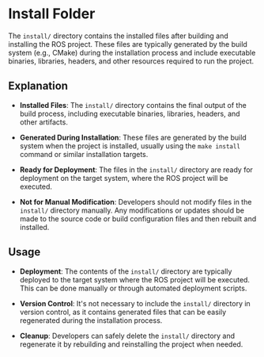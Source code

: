 # Install Folder

The `install/` directory contains the installed files after building and installing the ROS project. These files are typically generated by the build system (e.g., CMake) during the installation process and include executable binaries, libraries, headers, and other resources required to run the project.

## Explanation

- **Installed Files**: The `install/` directory contains the final output of the build process, including executable binaries, libraries, headers, and other artifacts.
  
- **Generated During Installation**: These files are generated by the build system when the project is installed, usually using the `make install` command or similar installation targets.

- **Ready for Deployment**: The files in the `install/` directory are ready for deployment on the target system, where the ROS project will be executed.

- **Not for Manual Modification**: Developers should not modify files in the `install/` directory manually. Any modifications or updates should be made to the source code or build configuration files and then rebuilt and installed.

## Usage

- **Deployment**: The contents of the `install/` directory are typically deployed to the target system where the ROS project will be executed. This can be done manually or through automated deployment scripts.

- **Version Control**: It's not necessary to include the `install/` directory in version control, as it contains generated files that can be easily regenerated during the installation process.

- **Cleanup**: Developers can safely delete the `install/` directory and regenerate it by rebuilding and reinstalling the project when needed.

